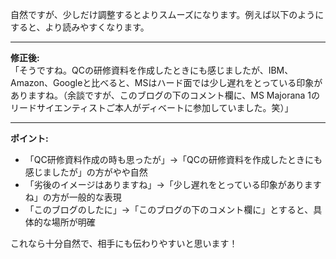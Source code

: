 自然ですが、少しだけ調整するとよりスムーズになります。例えば以下のようにすると、より読みやすくなります。

---

**修正後:**  
「そうですね。QCの研修資料を作成したときにも感じましたが、IBM、Amazon、Googleと比べると、MSはハード面では少し遅れをとっている印象がありますね。（余談ですが、このブログの下のコメント欄に、MS Majorana 1のリードサイエンティストご本人がディベートに参加していました。笑）」  

---

**ポイント:**  
- 「QC研修資料作成の時も思ったが」→「QCの研修資料を作成したときにも感じましたが」の方がやや自然  
- 「劣後のイメージはありますね」→「少し遅れをとっている印象がありますね」の方が一般的な表現  
- 「このブログのしたに」→「このブログの下のコメント欄に」とすると、具体的な場所が明確  

これなら十分自然で、相手にも伝わりやすいと思います！
